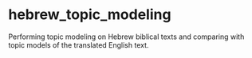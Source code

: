 # hebrew_topic_modeling
Performing topic modeling on Hebrew biblical texts and comparing with topic models of the translated English text.
